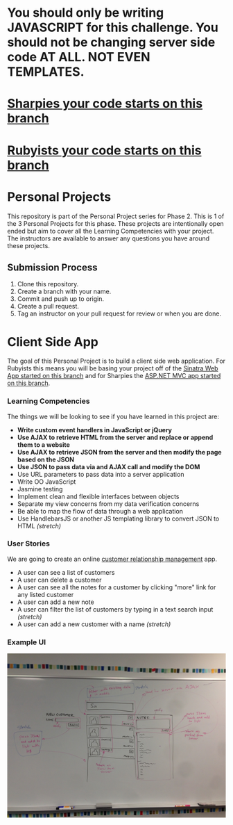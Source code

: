# You should only be writing JAVASCRIPT for this challenge. You should not be changing server side code AT ALL. NOT EVEN TEMPLATES.

# [Sharpies your code starts on this branch](../../tree/sharpies)
# [Rubyists your code starts on this branch](../../tree/rubyists)

# Personal Projects

This repository is part of the Personal Project series for Phase 2. This is 1 of the 3 Personal Projects for this phase. These projects are intentionally open ended but aim to cover all the Learning Competencies with your project. The instructors are available to answer any questions you have around these projects.

## Submission Process

1. Clone this repository.
2. Create a branch with your name.
3. Commit and push up to origin.
4. Create a pull request.
5. Tag an instructor on your pull request for review or when you are done.

# Client Side App

The goal of this Personal Project is to build a client side web application. For Rubyists this means you will be basing your project off of the [Sinatra Web App started on this branch](../../tree/rubyists) and for Sharpies the [ASP.NET MVC app started on this branch](../../tree/sharpies).

### Learning Competencies

The things we will be looking to see if you have learned in this project are:
  - **Write custom event handlers in JavaScript or jQuery**
  - **Use AJAX to retrieve HTML from the server and replace or append them to a website**
  - **Use AJAX to retrieve JSON from the server and then modify the page based on the JSON**
  - **Use JSON to pass data via and AJAX call and modify the DOM**
  - Use URL parameters to pass data into a server application
  - Write OO JavaScript
  - Jasmine testing
  - Implement clean and flexible interfaces between objects
  - Separate my view concerns from my data verification concerns
  - Be able to map the flow of data through a web application
  - Use HandlebarsJS or another JS templating library to convert JSON to HTML *(stretch)*

### User Stories

We are going to create an online [customer relationship management](http://en.wikipedia.org/wiki/Customer_relationship_management) app.

- A user can see a list of customers
- A user can delete a customer
- A user can see all the notes for a customer by clicking "more" link for any listed customer
- A user can add a new note
- A user can filter the list of customers by typing in a text search input *(stretch)*
- A user can add a new customer with a name *(stretch)*

### Example UI

![Example UI](ppcsa-example-ui.jpg)
